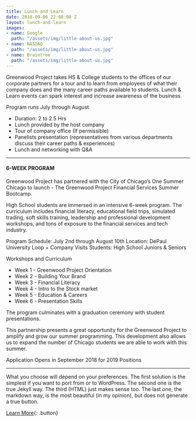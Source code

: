 ```yaml
---
title: Lunch and Learn
date: 2018-09-06 22:08:00 Z
layout: lunch-and-learn
images:
- name: Google
  path: "/assets/img/little-about-us.jpg"
- name: NASDAQ
  path: "/assets/img/little-about-us.jpg"
- name: Braintree
  path: "/assets/img/little-about-us.jpg"
---
```


Greenwood Project takes HS & College students to the offices of our corporate partners for a tour and to learn from employees of what their company does and the many career paths available to students. Lunch & Learn events can spark interest and increase awareness of the business.

Program runs July through August

*   Duration: 2 to 2.5 Hrs
*   Lunch provided by the host company
*   Tour of company office (If permissible)
*   Panelists presentation (representatives from various departments discuss their career paths & experiences)
*   Lunch and networking with Q&A

* * *

#### 6-WEEK PROGRAM

Greenwood Project has partnered with the City of Chicago’s One Summer Chicago to launch - The Greenwood Project Financial Services Summer Bootcamp.

High School students are immersed in an intensive 6-week program. The curriculum includes financial literacy, educational field trips, simulated trading, soft skills training, leadership and professional development workshops, and tons of exposure to the financial services and tech industry.

Program Schedule: July 2nd through August 10th
Location: DePaul University Loop + Company Visits
Students: High School Juniors & Seniors

Workshops and Curriculum

*   Week 1 - Greenwood Project Orientation
*   Week 2 - Building Your Brand
*   Week 3 - Financial Literacy
*   Week 4 - Intro to the Stock market
*   Week 5 - Education & Careers
*   Week 6 - Presentation Skills

The program culminates with a graduation ceremony with student presentations.

This partnership presents a great opportunity for the Greenwood Project to amplify and grow our summer programming. This development also allows us to expand the number of Chicago students we are able to work with this summer.

Application Opens in September 2018 for 2019 Positions

* * *

What you choose will depend on your preferences. The first solution is the simplest if you want to port from or to WordPress. The second one is the true Jekyll way. The third (HTML) just makes sense too. The last one, the markdown way, is the most beautiful (in my opinion), but does not generate a true button.

[Learn More](http://www.google.com){: .button}


